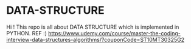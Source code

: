 # DATA-STRUCTURE
Hi ! This repo is all about DATA STRUCTURE which is implemented in PYTHON. REF :) https://www.udemy.com/course/master-the-coding-interview-data-structures-algorithms/?couponCode=ST10MT30325G2
